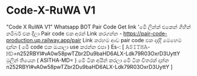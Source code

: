 # Code-X-RuWA V1
"Code X RuWA V1" Whatsapp BOT
Pair Code Get link 'මෙී ලින්ක් එකෙන් ගිහින් නමිබර් එක දීලා Pair code එක අරන් Link කරගන්න - https://pair-code-production.up.railway.app/pair
Link කරහම ආව pair code එක දාද්දි මෙහෙම දාන්න ( මෙී code එක ඔයාලා use කරන්න එපා ) Es-: [ 𝙰𝚂𝙸𝚃𝙷𝙰-𝙼𝙳=n252RBYI#vA0w58pwTZbr2Du9baHD6ALX-Ldk79R03OxrD3UyttY මුලින් තියෙන ( ASITHA-MD= ) මෙී ටික අයින් කරලා මෙී ටික විතරක් දාන්න n252RBYI#vA0w58pwTZbr2Du9baHD6ALX-Ldk79R03OxrD3UyttY ]
